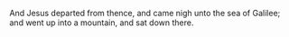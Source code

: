 And Jesus departed from thence, and came nigh unto the sea of Galilee; and went up into a mountain, and sat down there.
